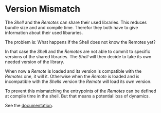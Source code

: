 # Version Mismatch

The *Shell* and the *Remotes* can share their used libraries. This reduces bundle size and and compile time. Therefor they both have to give information about their used libararies. 

The problem is: What happens if the Shell does not know the Remotes yet?

In that case the *Shell* and the *Remotes* are not able to commit to specific versions of the shared libraries. The *Shell* will then decide to take its own needed version of the library.

When now a *Remote* is loaded and its version is compatible with the *Remotes* one, it will it.
Otherwise when the *Remote* is loaded and is incompatible with the *Shells* version the *Remote* will load its own version.

To prevent this mismatching the entrypoints of the *Remotes* can be defined at compile time in the shell. But that means a potential loss of dynamics. 

See the [documentation](https://www.angulararchitects.io/en/aktuelles/getting-out-of-version-mismatch-hell-with-module-federation/).
